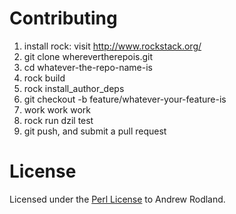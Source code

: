 Contributing
============

1. install rock: visit http://www.rockstack.org/
1. git clone wherevertherepois.git
1. cd whatever-the-repo-name-is
1. rock build
1. rock install_author_deps
1. git checkout -b feature/whatever-your-feature-is
1. work work work
1. rock run dzil test
1. git push, and submit a pull request

License
=======

Licensed under the [Perl License](https://dev.perl.org/licenses/) to Andrew Rodland.
